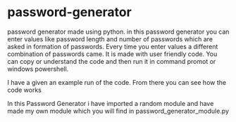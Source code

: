 # password-generator
password generator made using python. in this password generator you can enter values like password length and number of passwords which are asked in formation of passwords. Every time you enter values a different combination of passwords came. It is made with user friendly code. You can copy or understand the code and then run it in command promot or windows powershell.

I have a given an example run of the code. From there you can see how the code works

In this Password Generator i have imported a random module and have made my own module which you will find in password_generator_module.py
